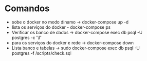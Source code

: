 # Comandos
- sobe o docker no modo dinamo -> docker-compose up -d
- lista os serviços do docker - docker-compose ps
- Verificar os banco de dados -> docker-compose exec db psql -U postgres -c '\l'
- para os serviços do docker e rede -> docker-compose down
- Lista banco e tabelas -> sudo docker-compose exec db psql -U postgres -f /scripts/check.sql